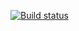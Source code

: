[![Build status](https://ci.appveyr.com/api/projects/status/32r69cvhplt1dff1?svg=true)](https://ci.appveyor.com/project/Madlaxxx/autotestwork4)
